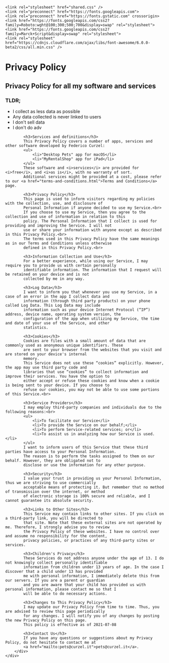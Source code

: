 <html>

<head>
    <title>Privacy Policy</title>
    <meta name="viewport" content="width=device-width, initial-scale=1.0">

    <link rel="stylesheet" href="shared.css" />
    <link rel="preconnect" href="https://fonts.googleapis.com">
    <link rel="preconnect" href="https://fonts.gstatic.com" crossorigin>
    <link href="https://fonts.googleapis.com/css2?family=Roboto:wght@100;300;500;700&display=swap" rel="stylesheet">
    <link href="https://fonts.googleapis.com/css2?family=Marck+Script&display=swap" rel="stylesheet">
    <link rel="stylesheet" href="https://cdnjs.cloudflare.com/ajax/libs/font-awesome/6.0.0-beta2/css/all.min.css" />
</head>

<body>
    <div class="content">
        <h1>Privacy Policy</h1>
        <h2>Privacy Policy for all my software and services</h2>
        <div>
            <h3>TLDR;</h3>
            <ul>
                <li>I collect as less data as possible</li>
                <li>Any data collected is never linked to users</li>
                <li>I don't sell data</li>
                <li>I don't do adv</li>
            </ul>

            <h3>Services and definitions</h3>
            This Privacy Policy covers a number of apps, services and other software developed by Federico Curzel:
            <ul>
                <li>"Desktop Pets" app for macOS</li>
                <li>"MyRentalShop" app for iPad</li>
            </ul>
            These software and <i>services</i> are provided for <i>free</i>, and <i>as is</i>, with no warranty of sort.
            Additional services might be provided at a cost, please refer to our <a href="terms-and-conditions.html">Terms and Conditions</a> page.
        
            <h3>Privacy Policy</h3>
            This page is used to inform visitors regarding my policies with the collection, use, and disclosure of
            Personal Information if anyone decided to use my Service.<br>
            If you choose to use my Service, then you agree to the collection and use of information in relation to this
            policy. The Personal Information that I collect is used for providing and improving the Service. I will not
            use or share your information with anyone except as described in this Privacy Policy.<br>
            The terms used in this Privacy Policy have the same meanings as in our Terms and Conditions unless otherwise
            defined in this Privacy Policy.<br>

            <h3>Information Collection and Use</h3>
            For a better experience, while using our Service, I may require you to provide us with certain personally
            identifiable information. The information that I request will be retained on your device and is not
            collected by me in any way.

            <h3>Log Data</h3>
            I want to inform you that whenever you use my Service, in a case of an error in the app I collect data and
            information (through third party products) on your phone called Log Data. This Log Data may include
            information such as your device Internet Protocol (“IP”) address, device name, operating system version, the
            configuration of the app when utilizing my Service, the time and date of your use of the Service, and other
            statistics.

            <h3>Cookies</h3>
            Cookies are files with a small amount of data that are commonly used as anonymous unique identifiers. These
            are sent to your browser from the websites that you visit and are stored on your device's internal
            memory.
            This Service does not use these “cookies” explicitly. However, the app may use third party code and
            libraries that use “cookies” to collect information and improve their services. You have the option to
            either accept or refuse these cookies and know when a cookie is being sent to your device. If you choose to
            refuse our cookies, you may not be able to use some portions of this Service.<br>

            <h3>Service Providers</h3>
            I may employ third-party companies and individuals due to the following reasons:<br>
            <ul>
                <li>To facilitate our Service</li>
                <li>To provide the Service on our behalf;</li>
                <li>To perform Service-related services; or</li>
                <li>To assist us in analyzing how our Service is used.</li>
            </ul>
            I want to inform users of this Service that these third parties have access to your Personal Information.
            The reason is to perform the tasks assigned to them on our behalf. However, they are obligated not to
            disclose or use the information for any other purpose.

            <h3>Security</h3>
            I value your trust in providing us your Personal Information, thus we are striving to use commercially
            acceptable means of protecting it. But remember that no method of transmission over the internet, or method
            of electronic storage is 100% secure and reliable, and I cannot guarantee its absolute security.

            <h3>Links to Other Sites</h3>
            This Service may contain links to other sites. If you click on a third-party link, you will be directed to
            that site. Note that these external sites are not operated by me. Therefore, I strongly advise you to review
            the Privacy Policy of these websites. I have no control over and assume no responsibility for the content,
            privacy policies, or practices of any third-party sites or services.

            <h3>Children's Privacy</h3>
            These Services do not address anyone under the age of 13. I do not knowingly collect personally identifiable
            information from children under 13 years of age. In the case I discover that a child under 13 has provided
            me with personal information, I immediately delete this from our servers. If you are a parent or guardian
            and you are aware that your child has provided us with personal information, please contact me so that I
            will be able to do necessary actions.

            <h3>Changes to This Privacy Policy</h3>
            I may update our Privacy Policy from time to time. Thus, you are advised to review this page periodically
            for any changes. I will notify you of any changes by posting the new Privacy Policy on this page.
            This policy is effective as of 2021-07-08

            <h3>Contact Us</h3>
            If you have any questions or suggestions about my Privacy Policy, do not hesitate to contact me at
            <a href="mailto:pets@curzel.it">pets@curzel.it</a>.
        </div>
    </div>
</body>

</html>